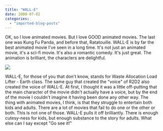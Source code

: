 ```yaml
---
title: "WALL-E"
date: 2008-07-02
categories: 
  - "imported-blog-posts"
---
```


OK, so I love animated movies. But I love GOOD animated movies. The last one was Kung Fu Panda, and before that, Ratatouille. WALL-E is by far the best animated movie I've seen in a long time. It's not just an animated movie, it's a sci-fi movie. It's also a romantic comedy. It's just great. The animation is brilliant, the characters are delightful.

![](images/wall-e.jpg)

WALL-E, for those of you that don't know, stands for Waste Allocation Load Lifter - Earth class. The same guy that created the "voice" of R2D2 also created the voice of WALL-E. At first, I thought it was a little off-putting that the main character of the movie didn't actually have a voice, but by the end of the movie I couldn't imagine it having been done any other way. The thing with animated movies, I think, is that they struggle to entertain both kids and adults. There are a lot of movies that fail to do one or the other or both. This is not one of those. WALL-E pulls it off brilliantly. There is enough cutesy-ness for kids, but enough substance to the story for adults. What else can I say except "Go see it!"
